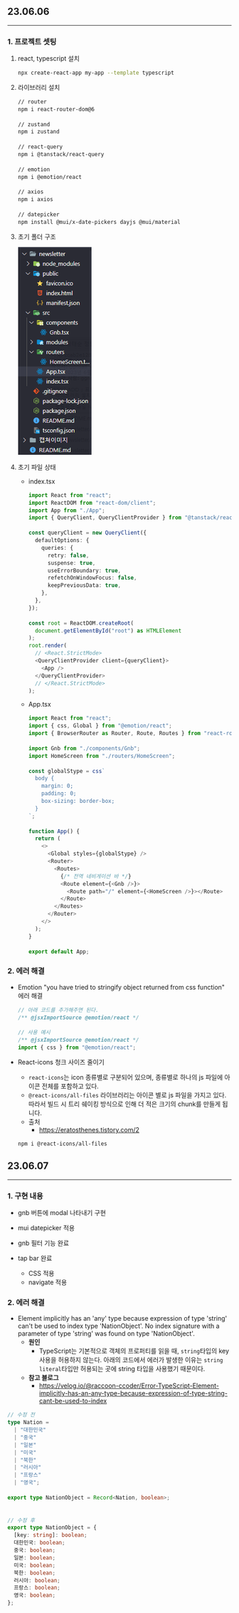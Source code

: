 ## 23.06.06

---

### 1. 프로젝트 셋팅

1. react, typescript 설치

   ```bash
   npx create-react-app my-app --template typescript
   ```

2. 라이브러리 설치

   ```bash
   // router
   npm i react-router-dom@6
   
   // zustand
   npm i zustand
   
   // react-query
   npm i @tanstack/react-query
   
   // emotion
   npm i @emotion/react
   
   // axios
   npm i axios
   
   // datepicker
   npm install @mui/x-date-pickers dayjs @mui/material
   ```

3. 초기 폴더 구조

   ![초기셋팅](./캡쳐이미지/초기셋팅.png)

4. 초기 파일 상태

   - index.tsx

     ```typescript
     import React from "react";
     import ReactDOM from "react-dom/client";
     import App from "./App";
     import { QueryClient, QueryClientProvider } from "@tanstack/react-query";
     
     const queryClient = new QueryClient({
       defaultOptions: {
         queries: {
           retry: false,
           suspense: true,
           useErrorBoundary: true,
           refetchOnWindowFocus: false,
           keepPreviousData: true,
         },
       },
     });
     
     const root = ReactDOM.createRoot(
       document.getElementById("root") as HTMLElement
     );
     root.render(
       // <React.StrictMode>
       <QueryClientProvider client={queryClient}>
         <App />
       </QueryClientProvider>
       // </React.StrictMode>
     );
     
     ```

   - App.tsx

     ```typescript
     import React from "react";
     import { css, Global } from "@emotion/react";
     import { BrowserRouter as Router, Route, Routes } from "react-router-dom";
     
     import Gnb from "./components/Gnb";
     import HomeScreen from "./routers/HomeScreen";
     
     const globalStype = css`
       body {
         margin: 0;
         padding: 0;
         box-sizing: border-box;
       }
     `;
     
     function App() {
       return (
         <>
           <Global styles={globalStype} />
           <Router>
             <Routes>
               {/* 전역 네비게이션 바 */}
               <Route element={<Gnb />}>
                 <Route path="/" element={<HomeScreen />}></Route>
               </Route>
             </Routes>
           </Router>
         </>
       );
     }
     
     export default App;
     
     ```


### 2. 에러 해결

- Emotion "you have tried to stringify object returned from css function" 에러 해결

  ```typescript
  // 아래 코드를 추가해주면 된다.
  /** @jsxImportSource @emotion/react */
  
  // 사용 예시
  /** @jsxImportSource @emotion/react */
  import { css } from "@emotion/react";
  ```

- React-icons 청크 사이즈 줄이기

  - `react-icons`는 icon 종류별로 구분되어 있으며, 종류별로 하나의 js 파일에 아이콘 전체를 포함하고 있다.
  - `@react-icons/all-files` 라이브러리는 아이콘 별로 js 파일을 가지고 있다. 따라서 빌드 시 트리 쉐이킹 방식으로 인해 더 적은 크기의 chunk를 만들게 됩니다.
  - 출처
    - https://eratosthenes.tistory.com/2

  ```bash
  npm i @react-icons/all-files
  ```




## 23.06.07

---

### 1. 구현 내용

- gnb 버튼에 modal 나타내기 구현

- mui datepicker 적용

- gnb 필터 기능 완료

- tap bar 완료

  - CSS 적용
  - navigate 적용
  
  
  

### 2. 에러 해결

- Element implicitly has an 'any' type because expression of type 'string' can't be used to index type 'NationObject'.  No index signature with a parameter of type 'string' was found on type 'NationObject'.
  - **원인**
    - TypeScript는 기본적으로 객체의 프로퍼티를 읽을 때, `string`타입의 key 사용을 허용하지 않는다. 아래의 코드에서 에러가 발생한 이유는 `string literal`타입만 허용되는 곳에 string 타입을 사용했기 때문이다.
  - **참고 블로그** 
    - https://velog.io/@raccoon-ccoder/Error-TypeScript-Element-implicitly-has-an-any-type-because-expression-of-type-string-cant-be-used-to-index

```typescript
// 수정 전
type Nation =
  | "대한민국"
  | "중국"
  | "일본"
  | "미국"
  | "북한"
  | "러시아"
  | "프랑스"
  | "영국";

export type NationObject = Record<Nation, boolean>;


// 수정 후
export type NationObject = {
  [key: string]: boolean;
  대한민국: boolean;
  중국: boolean;
  일본: boolean;
  미국: boolean;
  북한: boolean;
  러시아: boolean;
  프랑스: boolean;
  영국: boolean;
};

```

